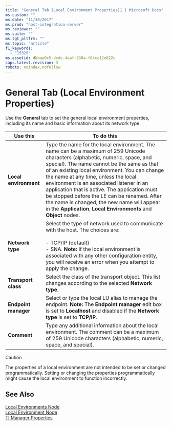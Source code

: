 ```yaml
---
title: "General Tab (Local Environment Properties)1 | Microsoft Docs"
ms.custom: ""
ms.date: "11/30/2017"
ms.prod: "host-integration-server"
ms.reviewer: ""
ms.suite: ""
ms.tgt_pltfrm: ""
ms.topic: "article"
f1_keywords: 
  - "15329"
ms.assetid: dbbae0c5-dcdc-4aaf-930a-f64cc12e822c
caps.latest.revision: 3
robots: noindex,nofollow
---
```

# General Tab (Local Environment Properties)
Use the **General** tab to set the general local environment properties, including its name and basic information about its network type.  
  
|Use this|To do this|  
|--------------|----------------|  
|**Local environment**|Type the name for the local environment. The name can be a maximum of 259 Unicode characters (alphabetic, numeric, space, and special). The name cannot be the same as that of an existing local environment. You can change the name at any time, unless the local environment is an associated listener in an application that is active. The application must be stopped before the LE can be renamed. After the name is changed, the new name will appear in the **Application**, **Local Environments** and **Object** nodes.|  
|**Network type**|Select the type of network used to communicate with the host. The choices are:<br /><br /> -   TCP/IP (default)<br />-   SNA. **Note:**  If the local environment is associated with any other configuration entity, you will receive an error when you attempt to apply the change.|  
|**Transport class**|Select the class of the transport object. This list changes according to the selected **Network type**.|  
|**Endpoint manager**|Select or type the local LU alias to manage the endpoint. **Note:**  The **Endpoint manager** edit box is set to **Localhost** and disabled if the **Network type** is set to **TCP/IP**.|  
|**Comment**|Type any additional information about the local environment. The comment can be a maximum of 259 Unicode characters (alphabetic, numeric, space, and special).|  
  
> [!CAUTION]
>  The properties of a local environment are not intended to be set or changed programmatically. Setting or changing the properties programmatically might cause the local environment to function incorrectly.  
  
## See Also  
 [Local Environments Node](../core/local-environments-node1.md)   
 [Local Environment Node](../core/local-environment-node2.md)   
 [TI Manager Properties](../core/ti-manager-properties2.md)